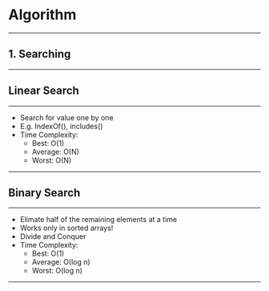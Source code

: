 # Algorithm
---
## 1. Searching
---
## Linear Search
---
- Search for value one by one
- E.g. IndexOf(), includes()
- Time Complexity:
    - Best: O(1)
    - Average: O(N)
    - Worst: O(N)

---
## Binary Search
---
- Elimate half of the remaining elements at a time
- Works only in sorted arrays!
- Divide and Conquer
- Time Complexity:
    - Best: O(1)
    - Average: O(log n)
    - Worst: O(log n)

---